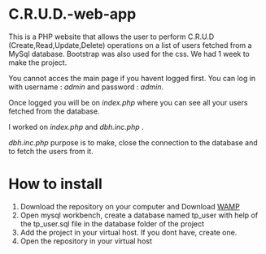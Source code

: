 # C.R.U.D.-web-app
This is a PHP website that allows the user to perform C.R.U.D (Create,Read,Update,Delete) operations on a list of users fetched from a MySql database. Bootstrap was also used for the css. We had 1 week to make the project.
 
 You cannot acces the main page if you havent logged first. You can log in with username : _admin_ and password : _admin_.
 
 Once logged you will be on _index.php_  where you can see all your users fetched from the database.
 
 I worked on _index.php_ and _dbh.inc.php_ .
 
 
 _dbh.inc.php_ purpose is to make, close the connection to the database and to fetch the users from it.
 
 # How to install
 1. Download the repository on your computer and  Download [WAMP](https://sourceforge.net/projects/wampserver/)
 2. Open mysql workbench, create a database named tp_user with help of the tp_user.sql file in the database folder of the project
 3. Add the project in your virtual host. If you dont have, create one.
 4. Open the repository in your virtual host
 
